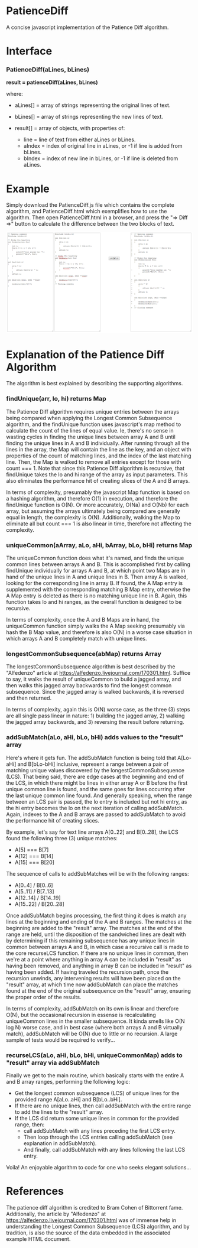 # PatienceDiff
A concise javascript implementation of the Patience Diff algorithm.

# Interface
### PatienceDiff(aLines, bLines)

<b>result = patienceDiff(aLines, bLines)</b>

where:<br>
* aLines[] = array of strings representing the original lines of text.
* bLines[] = array of strings representing the new lines of text.
    
* result[] = array of objects, with properties of:
  * line = line of text from either aLines or bLines.
  * aIndex = index of original line in aLines, or -1 if line is added from bLines.
  * bIndex = index of new line in bLines, or -1 if line is deleted from aLines.

# Example
Simply download the PatienceDiff.js file which contains the complete algorithm, and PatienceDiff.html which exemplifies how to use the algorithm.  Then open PatienceDiff.html in a browser, and press the "=> Diff =>" button to calculate the difference between the two blocks of text.

![Results of javascript Patience Diff](PatienceDiff.png)

# Explanation of the Patience Diff Algorithm
The algorithm is best explained by describing the supporting algorithms.

### findUnique(arr, lo, hi) returns Map
The Patience Diff algorithm requires unique entries between the arrays being compared when applying the Longest Common Subsequence algorithm, and the findUnique function uses javascript's map method to calculate the count of the lines of equal value.  Ie, there's no sense in wasting cycles in finding the unique lines between array A and B until finding the unique lines in A and B individually.  After running through all the lines in the array, the Map will contain the line as the key, and an object with properties of the count of matching lines, and the index of the last matching line.  Then, the Map is walked to remove all entries except for those with count === 1.  Note that since this Patience Diff algorithm is recursive, that findUnique takes the lo and hi range of the array as input parameters.  This also eliminates the performance hit of creating slices of the A and B arrays. 

In terms of complexity, presumably the javascript Map function is based on a hashing algorithm, and therefore O(1) in execution, and therefore the findUnique function is O(N).  Or more accurately, O(Na) and O(Nb) for each array, but assuming the arrays ultimately being compared are generally equal in length, the complexity is O(N).  Additionally, walking the Map to eliminate all but count === 1 is also linear in time, therefore not affecting the complexity.

### uniqueCommon(aArray, aLo, aHi, bArray, bLo, bHi) returns Map
The uniqueCommon function does what it's named, and finds the unique common lines between arrays A and B.  This is accomplished first by calling findUnique individually for arrays A and B, at which point two Maps are in hand of the unique lines in A and unique lines in B.  Then array A is walked, looking for the corresponding line in array B.  If found, the A Map entry is supplemented with the corresponding matching B Map entry, otherwise the A Map entry is deleted as there is no matching unique line in B.  Again, this function takes lo and hi ranges, as the overall function is designed to be recursive.

In terms of complexity, once the A and B Maps are in hand, the uniqueCommon function simply walks the A Map seeking presumably via hash the B Map value, and therefore is also O(N) in a worse case situation in which arrays A and B completely match with unique lines.

### longestCommonSubsequence(abMap) returns Array
The longestCommonSubsequence algorithm is best described by the "Alfedenzo" article at https://alfedenzo.livejournal.com/170301.html.  Suffice to say, it walks the result of uniqueCommon to build a jagged array, and then walks this jagged array backwards to find the longest common subsequence.  Since the jagged array is walked backwards, it is reversed and then returned.

In terms of complexity, again this is O(N) worse case, as the three (3) steps are all single pass linear in nature: 1) building the jagged array, 2) walking the jagged array backwards, and 3) reversing the result before returning.

### addSubMatch(aLo, aHi, bLo, bHi) adds values to the "result" array
Here's where it gets fun.  The addSubMatch function is being told that A[Lo-aHi] and B[bLo-bHi] inclusive, represent a range between a pair of matching unique values discovered by the longestCommonSubsequence (LCS).  That being said, there are edge cases at the beginning and end of the LCS, in which there might be lines in either array A or B before the first unique common line is found, and the same goes for lines occurring after the last unique common line found.  And generally speaking, when the range between an LCS pair is passed, the lo entry is included but not hi entry, as the hi entry becomes the lo on the next iteration of calling addSubMatch.  Again, indexes to the A and B arrays are passed to addSubMatch to avoid the performance hit of creating slices.

By example, let's say for text line arrays A[0..22] and B[0..28], the LCS found the following three (3) unique matches:
- A[5]  === B[7]
- A[12] === B[14]
- A[15] === B[20]

The sequence of calls to addSubMatches will be with the following ranges:
- A[0..4]   /  B[0..6]
- A[5..11]  /  B[7..13]
- A[12..14] /  B[14..19]
- A[15..22] /  B[20..28]

Once addSubMatch begins processing, the first thing it does is match any lines at the beginning and ending of the A and B ranges.  The matches at the beginning are added to the "result" array.  The matches at the end of the range are held, until the disposition of the sandwiched lines are dealt with by determining if this remaining subsequence has any unique lines in common between arrays A and B, in which case a recursive call is made to the core recurseLCS function.  If there are no unique lines in common, then we're at a point where anything in array A can be included in "result" as having been removed, and anything in array B can be included in "result" as having been added.  If having traveled the recursion path, once the recursion unwinds, any intervening results will have been placed on the "result" array, at which time now addSubMatch can place the matches found at the end of the original subsequence on the "result" array, ensuring the proper order of the results.

In terms of complexity, addSubMatch on its own is linear and therefore O(N), but the occasional recursion in essense is recalculating uniqueCommon lines in the smaller subsequence.  It kinda smells like O(N log N) worse case, and in best case (where both arrays A and B virtually match), addSubMatch will be O(N) due to little or no recursion.  A large sample of tests would be required to verify...

### recurseLCS(aLo, aHi, bLo, bHi, uniqueCommonMap) adds to "result" array via addSubMatch
Finally we get to the main routine, which basically starts with the entire A and B array ranges, performing the following logic:
- Get the longest common subsequence (LCS) of unique lines for the provided range A[aLo..aHi] and B[bLo..bHi].
- If there are no unique lines, then call addSubMatch with the entire range to add the lines to the "result" array.
- If the LCS did return some unique lines in common for the provided range, then:
  - call addSubMatch with any lines preceding the first LCS entry.
  - Then loop through the LCS entries calling addSubMatch (see explanation in addSubMatch).
  - And finally, call addSubMatch with any lines following the last LCS entry.

Voila! An enjoyable algorithm to code for one who seeks elegant solutions...


# References
The patience diff algorithm is credited to Bram Cohen of Bittorrent fame. Additionally, the article by "Alfedenzo" at https://alfedenzo.livejournal.com/170301.html was of immense help in understanding the Longest Common Subsequence (LCS) algorithm, and by tradition, is also the source of the data embedded in the associated example HTML document.
